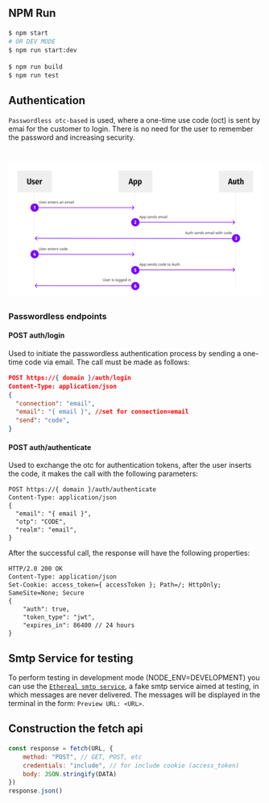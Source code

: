 ## NPM Run
```bash
$ npm start
# OR DEV MODE
$ npm run start:dev

$ npm run build
$ npm run test
```

## Authentication
`Passwordless otc-based` is used, where a one-time use code (oct) is sent by emai for the customer to login. There is no need for the user to remember the password and increasing security.

<h1 align="center">
    <img alt="passwordless-flow" src="../.github/passwordless-flow.png" />
</h1>

### Passwordless endpoints

#### POST auth/login
Used to initiate the passwordless authentication process by sending a one-time code via email.
The call must be made as follows:

```json
POST https://{ domain }/auth/login
Content-Type: application/json
{
  "connection": "email",
  "email": "{ email }", //set for connection=email
  "send": "code",
}
```

#### POST auth/authenticate
Used to exchange the otc for authentication tokens, after the user inserts the code, it makes the call with the following parameters:

```HTTP
POST https://{ domain }/auth/authenticate
Content-Type: application/json
{
  "email": "{ email }",
  "otp": "CODE",
  "realm": "email",
}
```

After the successful call, the response will have the following properties:

```HTTP
HTTP/2.0 200 OK
Content-Type: application/json
Set-Cookie: access_token={ accessToken }; Path=/; HttpOnly; SameSite=None; Secure
{
    "auth": true,
    "token_type": "jwt",
    "expires_in": 86400 // 24 hours
}
```

## Smtp Service for testing
To perform testing in development mode (NODE_ENV=DEVELOPMENT) you can use the [`Ethereal smtp service`](https://ethereal.email/), a fake smtp service aimed at testing, in which messages are never delivered. The messages will be displayed in the terminal in the form: `Preview URL: <URL>`.

## Construction the fetch api
```JavaScript
const response = fetch(URL, {
    method: "POST", // GET, POST, etc
    credentials: "include", // for include cookie (access_token)
    body: JSON.stringify(DATA)
})
response.json()
```